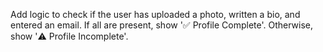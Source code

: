 Add logic to check if the user has uploaded a photo, written a bio, and entered an email. If all are present, show '✅ Profile Complete'. Otherwise, show '⚠️ Profile Incomplete'.
